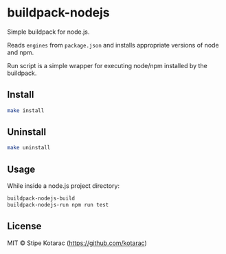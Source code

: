 # buildpack-nodejs

Simple buildpack for node.js.

Reads `engines` from `package.json` and installs appropriate versions of node and npm.

Run script is a simple wrapper for executing node/npm installed by the buildpack.

## Install

```sh
make install
```

## Uninstall

```sh
make uninstall
```

## Usage
While inside a node.js project directory:
```sh
buildpack-nodejs-build
buildpack-nodejs-run npm run test
```

## License

MIT © Stipe Kotarac (https://github.com/kotarac)
